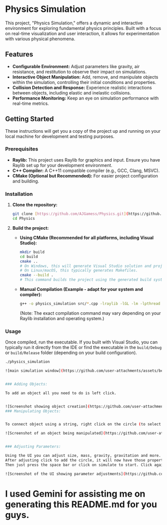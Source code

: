 # Physics Simulation

This project, "Physics Simulation," offers a dynamic and interactive environment for exploring fundamental physics principles. Built with a focus on real-time visualization and user interaction, it allows for experimentation with various physical phenomena.

## Features

* **Configurable Environment:** Adjust parameters like gravity, air resistance, and restitution to observe their impact on simulations.
* **Interactive Object Manipulation:** Add, remove, and manipulate objects within the simulation, controlling their initial conditions and properties.
* **Collision Detection and Response:** Experience realistic interactions between objects, including elastic and inelastic collisions.
* **Performance Monitoring:** Keep an eye on simulation performance with real-time metrics.

## Getting Started

These instructions will get you a copy of the project up and running on your local machine for development and testing purposes.

### Prerequisites

* **Raylib:** This project uses Raylib for graphics and input. Ensure you have Raylib set up for your development environment.
* **C++ Compiler:** A C++11 compatible compiler (e.g., GCC, Clang, MSVC).
* **CMake (Optional but Recommended):** For easier project configuration and building.

### Installation

1.  **Clone the repository:**

    ```bash
    git clone [https://github.com/AJGamess/Physics.git](https://github.com/AJGamess/Physics.git)
    cd Physics
    ```

2.  **Build the project:**

    * **Using CMake (Recommended for all platforms, including Visual Studio):**
        ```bash
        mkdir build
        cd build
        cmake .. 
        # On Windows, this will generate Visual Studio solution and project files.
        # On Linux/macOS, this typically generates Makefiles.
        cmake --build .
        # This command builds the project using the generated build system (e.g., MSBuild for Visual Studio, make for Makefiles).
        ```
    * **Manual Compilation (Example - adapt for your system and compiler):**
        ```bash
        g++ -o physics_simulation src/*.cpp -lraylib -lGL -lm -lpthread -ldl -lrt -lX11
        ```
        (Note: The exact compilation command may vary depending on your Raylib installation and operating system.)

### Usage

Once compiled, run the executable. If you built with Visual Studio, you can typically run it directly from the IDE or find the executable in the `build/Debug` or `build/Release` folder (depending on your build configuration).

```bash
./physics_simulation

![main simulation window](https://github.com/user-attachments/assets/be1b4083-1c09-4fbc-bd36-8547196a5c61)


### Adding Objects:

To add an object all you need to do is left click.


![Screenshot showing object creation](https://github.com/user-attachments/assets/75f3be30-0234-4731-8e42-18fa6b44fb2a)
### Manipulating Objects:


To connect object using a string, right click on the circle (to select it) and drag to a different circle to connect. 

![Screenshot of an object being manipulated](https://github.com/user-attachments/assets/4d8104b0-cadf-427f-9cc8-7137bf948679)


### Adjusting Parameters:

Using the UI you can adjust size, mass, gravity, gravitation and more.
After adjusting click to add the circle, it will now have those properties.
Then just press the space bar or click on simulate to start. Click again to freeze.

![Screenshot of the UI showing parameter adjustments](https://github.com/user-attachments/assets/586fe10e-cb04-4e6b-9a37-88a0aa098420)

```
# I used Gemini for assisting me on generating this README.md for you guys.
